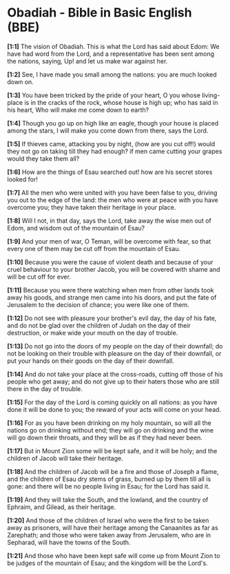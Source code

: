 # Obadiah - Bible in Basic English (BBE)

**[1:1]** The vision of Obadiah. This is what the Lord has said about Edom: We have had word from the Lord, and a representative has been sent among the nations, saying, Up! and let us make war against her.

**[1:2]** See, I have made you small among the nations: you are much looked down on.

**[1:3]** You have been tricked by the pride of your heart, O you whose living-place is in the cracks of the rock, whose house is high up; who has said in his heart, Who will make me come down to earth?

**[1:4]** Though you go up on high like an eagle, though your house is placed among the stars, I will make you come down from there, says the Lord.

**[1:5]** If thieves came, attacking you by night, (how are you cut off!) would they not go on taking till they had enough? if men came cutting your grapes would they take them all?

**[1:6]** How are the things of Esau searched out! how are his secret stores looked for!

**[1:7]** All the men who were united with you have been false to you, driving you out to the edge of the land: the men who were at peace with you have overcome you; they have taken their heritage in your place.

**[1:8]** Will I not, in that day, says the Lord, take away the wise men out of Edom, and wisdom out of the mountain of Esau?

**[1:9]** And your men of war, O Teman, will be overcome with fear, so that every one of them may be cut off from the mountain of Esau.

**[1:10]** Because you were the cause of violent death and because of your cruel behaviour to your brother Jacob, you will be covered with shame and will be cut off for ever.

**[1:11]** Because you were there watching when men from other lands took away his goods, and strange men came into his doors, and put the fate of Jerusalem to the decision of chance; you were like one of them.

**[1:12]** Do not see with pleasure your brother's evil day, the day of his fate, and do not be glad over the children of Judah on the day of their destruction, or make wide your mouth on the day of trouble.

**[1:13]** Do not go into the doors of my people on the day of their downfall; do not be looking on their trouble with pleasure on the day of their downfall, or put your hands on their goods on the day of their downfall.

**[1:14]** And do not take your place at the cross-roads, cutting off those of his people who get away; and do not give up to their haters those who are still there in the day of trouble.

**[1:15]** For the day of the Lord is coming quickly on all nations: as you have done it will be done to you; the reward of your acts will come on your head.

**[1:16]** For as you have been drinking on my holy mountain, so will all the nations go on drinking without end; they will go on drinking and the wine will go down their throats, and they will be as if they had never been.

**[1:17]** But in Mount Zion some will be kept safe, and it will be holy; and the children of Jacob will take their heritage.

**[1:18]** And the children of Jacob will be a fire and those of Joseph a flame, and the children of Esau dry stems of grass, burned up by them till all is gone: and there will be no people living in Esau; for the Lord has said it.

**[1:19]** And they will take the South, and the lowland, and the country of Ephraim, and Gilead, as their heritage.

**[1:20]** And those of the children of Israel who were the first to be taken away as prisoners, will have their heritage among the Canaanites as far as Zarephath; and those who were taken away from Jerusalem, who are in Sepharad, will have the towns of the South.

**[1:21]** And those who have been kept safe will come up from Mount Zion to be judges of the mountain of Esau; and the kingdom will be the Lord's.
